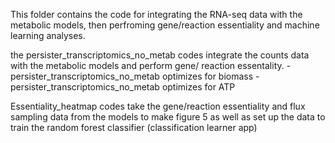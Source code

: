 This folder contains the code for integrating the RNA-seq data with the metabolic models, then perfroming gene/reaction essentiality and machine learning analyses.

the persister_transcriptomics_no_metab codes integrate the counts data with the metabolic models and perform gene/ reaction essentality. 
  -persister_transcriptomics_no_metab optimizes for biomass
  -persister_transcriptomics_no_metab optimizes for ATP
  
  Essentiality_heatmap codes take the gene/reaction essentiality and flux sampling data from the models to make figure 5 as well as set up the data to train the random forest classifier (classification learner app)
